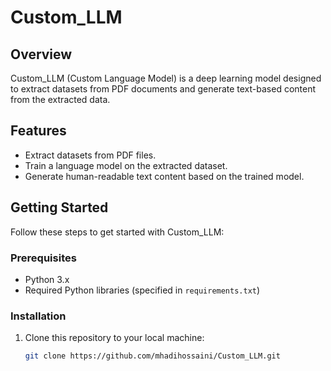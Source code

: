 # Custom_LLM

## Overview

Custom_LLM (Custom Language Model) is a deep learning model designed to extract datasets from PDF documents and generate text-based content from the extracted data. 

## Features

- Extract datasets from PDF files.
- Train a language model on the extracted dataset.
- Generate human-readable text content based on the trained model.

## Getting Started

Follow these steps to get started with Custom_LLM:

### Prerequisites

- Python 3.x
- Required Python libraries (specified in `requirements.txt`)

### Installation

1. Clone this repository to your local machine:

   ```bash
   git clone https://github.com/mhadihossaini/Custom_LLM.git

